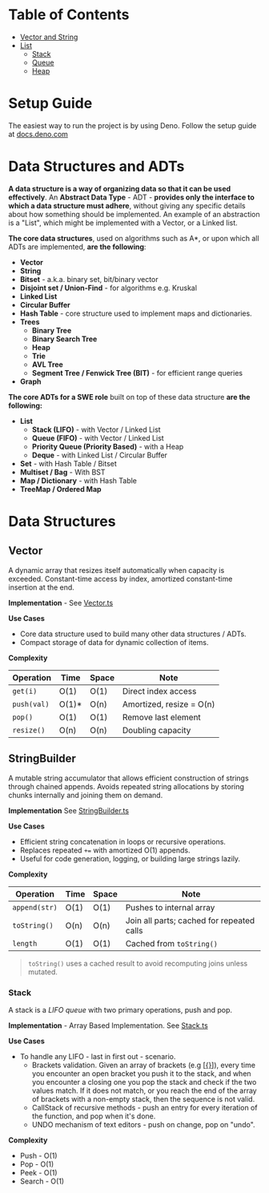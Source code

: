 # Table of Contents

- [Vector and String](#vector-and-string)
- [List]()
  - [Stack]()
  - [Queue]()
  - [Heap]()

# Setup Guide

The easiest way to run the project is by using Deno. Follow the setup guide at [docs.deno.com](https://docs.deno.com/runtime/)

# Data Structures and ADTs

**A data structure is a way of organizing data so that it can be used effectively**. An **Abstract Data Type** - ADT - **provides only the interface to which a data structure must adhere**, without giving any specific details about how something should be implemented. An example of an abstraction is a "List", which might be implemented with a Vector, or a Linked list.

**The core data structures**, used on algorithms such as A\*, or upon which all ADTs are implemented, **are the following**:

- **Vector**
- **String**
- **Bitset** - a.k.a. binary set, bit/binary vector
- **Disjoint set / Union-Find** - for algorithms e.g. Kruskal
- **Linked List**
- **Circular Buffer**
- **Hash Table** - core structure used to implement maps and dictionaries.
- **Trees**
  - **Binary Tree**
  - **Binary Search Tree**
  - **Heap**
  - **Trie**
  - **AVL Tree**
  - **Segment Tree / Fenwick Tree (BIT)** - for efficient range queries
- **Graph**

**The core ADTs for a SWE role** built on top of these data structure **are the following:**

- **List**
  - **Stack (LIFO)** - with Vector / Linked List
  - **Queue (FIFO)** - with Vector / Linked List
  - **Priority Queue (Priority Based)** - with a Heap
  - **Deque** - with Linked List / Circular Buffer
- **Set** - with Hash Table / Bitset
- **Multiset / Bag** - With BST
- **Map / Dictionary** - with Hash Table
- **TreeMap / Ordered Map**

# Data Structures

## Vector

A dynamic array that resizes itself automatically when capacity is exceeded. Constant-time access by index, amortized constant-time insertion at the end.

**Implementation** - See [Vector.ts](./src/data-structures/vector/Vector.ts)

**Use Cases**

- Core data structure used to build many other data structures / ADTs.
- Compact storage of data for dynamic collection of items.

**Complexity**

| Operation   | Time   | Space | Note                     |
| ----------- | ------ | ----- | ------------------------ |
| `get(i)`    | O(1)   | O(1)  | Direct index access      |
| `push(val)` | O(1)\* | O(n)  | Amortized, resize = O(n) |
| `pop()`     | O(1)   | O(1)  | Remove last element      |
| `resize()`  | O(n)   | O(n)  | Doubling capacity        |

## StringBuilder

A mutable string accumulator that allows efficient construction of strings through chained appends. Avoids repeated string allocations by storing chunks internally and joining them on demand.

**Implementation** See [StringBuilder.ts](./src/data-structures//string-builder/StringBuilder.ts)

**Use Cases**

- Efficient string concatenation in loops or recursive operations.
- Replaces repeated `+=` with amortized O(1) appends.
- Useful for code generation, logging, or building large strings lazily.

**Complexity**

| Operation     | Time | Space | Note                                      |
| ------------- | ---- | ----- | ----------------------------------------- |
| `append(str)` | O(1) | O(1)  | Pushes to internal array                  |
| `toString()`  | O(n) | O(n)  | Join all parts; cached for repeated calls |
| `length`      | O(1) | O(1)  | Cached from `toString()`                  |

> `toString()` uses a cached result to avoid recomputing joins unless mutated.

### Stack

A stack is a _LIFO queue_ with two primary operations, push and pop.

**Implementation** - Array Based Implementation. See [Stack.ts](./src/data-structures/stack/Stack.ts)

**Use Cases**

- To handle any LIFO - last in first out - scenario.
  - Brackets validation. Given an array of brackets (e.g [[{}]()]), every time you encounter an open bracket you push it to the stack, and when you encounter a closing one you pop the stack and check if the two values match. If it does not match, or you reach the end of the array of brackets with a non-empty stack, then the sequence is not valid.
  - CallStack of recursive methods - push an entry for every iteration of the function, and pop when it's done.
  - UNDO mechanism of text editors - push on change, pop on "undo".

**Complexity**

- Push - O(1)
- Pop - O(1)
- Peek - O(1)
- Search - O(1)
